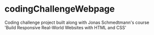 # codingChallengeWebpage
Coding challenge project built along with Jonas Schmedtmann's course 'Build Responsive Real-World Websites with HTML and CSS'
